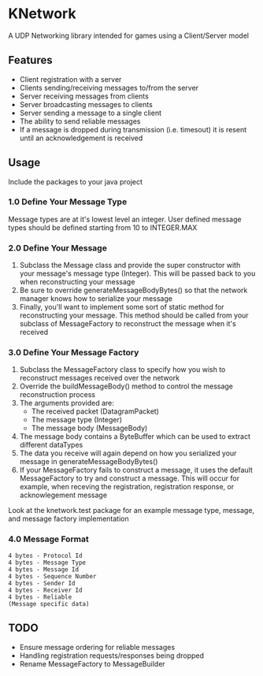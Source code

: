KNetwork
========

A UDP Networking library intended for games using a Client/Server model

Features
--------

* Client registration with a server
* Clients sending/receiving messages to/from the server
* Server receiving messages from clients
* Server broadcasting messages to clients
* Server sending a message to a single client
* The ability to send reliable messages
* If a message is dropped during transmission (i.e. timesout) it is resent until an acknowledgement is received
	
Usage
--------

Include the packages to your java project
	
### 1.0 Define Your Message Type ###
	
Message types are at it's lowest level an integer.
User defined message types should be defined starting from 10 to INTEGER.MAX
	
### 2.0 Define Your Message ###

1. Subclass the Message class and provide the super constructor with your message's message type (Integer).  This will be passed back to you when reconstructing your message
2. Be sure to override generateMessageBodyBytes() so that the network manager knows how to serialize your message
3. Finally, you'll want to implement some sort of static method for reconstructing your message.  This method should be called from your subclass of MessageFactory to reconstruct the message when it's received
	
### 3.0 Define Your Message Factory ###

1. Subclass the MessageFactory class to specify how you wish to reconstruct messages received over the network
2. Override the buildMessageBody() method to control the message reconstruction process
3. The arguments provided are:
	* The received packet (DatagramPacket)
	* The message type (Integer)
	* The message body (MessageBody)
4. The message body contains a ByteBuffer which can be used to extract different dataTypes
5. The data you receive will again depend on how you serialized your message in generateMessageBodyBytes()
6. If your MessageFactory fails to construct a message, it uses the default MessageFactory to try and construct a message.  This will occur for example, when receving the registration, registration response, or acknowlegement message

Look at the knetwork.test package for an example message type, message, and message factory implementation

### 4.0 Message Format ###

	4 bytes - Protocol Id
	4 bytes - Message Type
	4 bytes - Message Id
	4 bytes - Sequence Number
	4 bytes - Sender Id
	4 bytes - Receiver Id
	4 bytes - Reliable
	(Message specific data)
	
TODO
--------

* Ensure message ordering for reliable messages
* Handling registration requests/responses being dropped
* Rename MessageFactory to MessageBuilder
